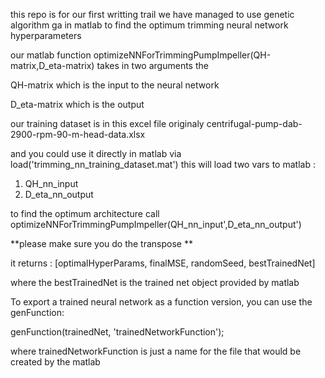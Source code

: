 this repo is for our first writting trail 
we have managed to use genetic algorithm ga in matlab to find the optimum trimming
neural network hyperparameters 

our matlab  function optimizeNNForTrimmingPumpImpeller(QH-matrix,D_eta-matrix) takes in two arguments the


QH-matrix which is the input to the neural network

D_eta-matrix which is the output

our training dataset is in this excel file originaly centrifugal-pump-dab-2900-rpm-90-m-head-data.xlsx 

and you could use it directly in matlab via load('trimming_nn_training_dataset.mat')
this will load two vars to matlab :
1. QH_nn_input
2. D_eta_nn_output

to find the optimum architecture call optimizeNNForTrimmingPumpImpeller(QH_nn_input',D_eta_nn_output')

**please make sure you do the transpose **


it returns :  [optimalHyperParams, finalMSE, randomSeed, bestTrainedNet] 

where the bestTrainedNet is the trained net object provided by matlab


To export a trained neural network as a function version, you can use the genFunction:

genFunction(trainedNet, 'trainedNetworkFunction');

where trainedNetworkFunction is just a name for the file that would be created by the matlab 
